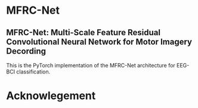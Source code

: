 # MFRC-Net
## MFRC-Net: Multi-Scale Feature Residual Convolutional Neural Network for Motor Imagery Decording
This is the PyTorch implementation of the MFRC-Net architecture for EEG-BCI classification.
# Acknowlegement


